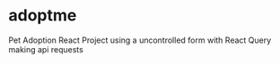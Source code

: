 # adoptme
Pet Adoption React Project using a uncontrolled form with React Query making api requests
